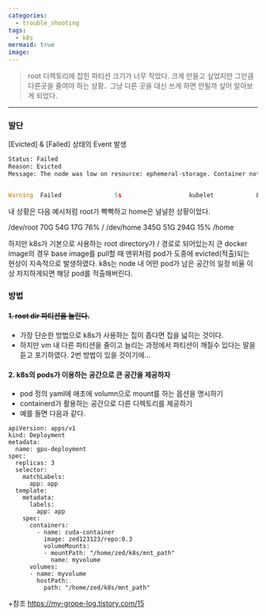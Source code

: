 ```yaml
---
categories:
  - trouble_shooting
tags:
  - k8s
mermaid: true
image:
---
```

> root 디렉토리에 잡힌 파티션 크기가 너무 작았다. 크게 만들고 싶었지만 그만큼 다른곳을 줄여야 하는 상황.. 그냥 다른 곳을 대신 쓰게 하면 안될까 싶어 알아보게 되었다.
---

### 발단

[Evicted] & [Failed] 상태의 Event 발생
```python
Status: Failed 
Reason: Evicted 
Message: The node was low on resource: ephemeral-storage. Container notebook was using 1704Ki, which exceeds its request of 0.


Warning  Failed               5s                   kubelet            Error: ErrImagePull
```

내 상황은 다음 예시처럼 root가 빡빡하고 home은 널널한 상황이었다.

/dev/root   70G   54G   17G  76% /
/dev/home  345G   51G  294G  15% /home

하지만 k8s가 기본으로 사용하는 root directory가 / 경로로 되어있는지 큰 docker image의 경우 base image를 pull할 때 맨위처럼 pod가 도중에 evicted(적출)되는 현상이 지속적으로 발생하였다. 
k8s는 node 내 어떤 pod가 남은 공간의 일정 비율 이상 차지하게되면 해당 pod를 적출해버린다. 

### 방법
#### ~~1. root dir 파티션을 늘린다.~~
- 가장 단순한 방법으로 k8s가 사용하는 집이 좁다면 집을 넓히는 것이다.
- 하지만 vm 내 다른 파티션을 줄이고 늘리는 과정에서 파티션이 깨질수 있다는 말을 듣고 포기하였다. 2번 방법이 있을 것이기에...
#### 2. k8s의 pods가 이용하는 공간으로 큰 공간을 제공하자
- pod 정의 yaml에 애초에 volumn으로 mount를 하는 옵션을 명시하기
- containerd가 활용하는 공간으로 다른 디렉토리를 제공하기
- 예를 들면 다음과 같다.
```
apiVersion: apps/v1
kind: Deployment
metadata:
  name: gpu-deployment
spec:
  replicas: 3
  selector:
    matchLabels:
      app: app
  template:
    metadata:
      labels:
        app: app
    spec:
      containers:
        - name: cuda-container
          image: zed123123/repo:0.3
          volumeMounts:
          - mountPath: "/home/zed/k8s/mnt_path"
            name: myvolume
      volumes:
      - name: myvolume
        hostPath:
          path: "/home/zed/k8s/mnt_path"
```


+참조
https://my-grope-log.tistory.com/15